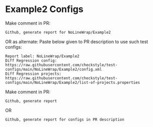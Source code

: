 # Example2 Configs
Make comment in PR:
```
Github, generate report for NoLineWrap/Example2
```
OR as alternate:
Paste below given to PR description to use such test configs:
```
Report label: NoLineWrap/Example2
Diff Regression config: https://raw.githubusercontent.com/checkstyle/test-configs/main/NoLineWrap/Example2/config.xml
Diff Regression projects: https://raw.githubusercontent.com/checkstyle/test-configs/main/NoLineWrap/Example2/list-of-projects.properties
```
Make comment in PR:
```
Github, generate report
```
OR
```
Github, generate report for configs in PR description
```

